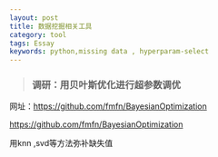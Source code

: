 ```yaml
---
layout: post
title: 数据挖掘相关工具
category: tool
tags: Essay
keywords: python,missing data , hyperparam-select
---
```


>### 调研：用贝叶斯优化进行超参数调优

网址：<https://github.com/fmfn/BayesianOptimization>



https://github.com/fmfn/BayesianOptimization



用knn ,svd等方法弥补缺失值


